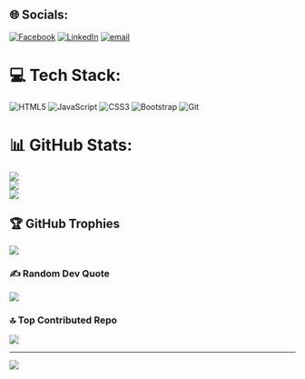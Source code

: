 
## 🌐 Socials:
[![Facebook](https://img.shields.io/badge/Facebook-%231877F2.svg?logo=Facebook&logoColor=white)](https://facebook.com/rafiainayat) [![LinkedIn](https://img.shields.io/badge/LinkedIn-%230077B5.svg?logo=linkedin&logoColor=white)](https://linkedin.com/in/rafiainayat) [![email](https://img.shields.io/badge/Email-D14836?logo=gmail&logoColor=white)](mailto:rafiainayat85@gmail.com) 

# 💻 Tech Stack:
![HTML5](https://img.shields.io/badge/html5-%23E34F26.svg?style=for-the-badge&logo=html5&logoColor=white) ![JavaScript](https://img.shields.io/badge/javascript-%23323330.svg?style=for-the-badge&logo=javascript&logoColor=%23F7DF1E) ![CSS3](https://img.shields.io/badge/css3-%231572B6.svg?style=for-the-badge&logo=css3&logoColor=white) ![Bootstrap](https://img.shields.io/badge/bootstrap-%238511FA.svg?style=for-the-badge&logo=bootstrap&logoColor=white) ![Git](https://img.shields.io/badge/git-%23F05033.svg?style=for-the-badge&logo=git&logoColor=white)
# 📊 GitHub Stats:
![](https://github-readme-stats.vercel.app/api?username=rafiainayat&theme=dark&hide_border=false&include_all_commits=true&count_private=false)<br/>
![](https://nirzak-streak-stats.vercel.app/?user=rafiainayat&theme=dark&hide_border=false)<br/>
![](https://github-readme-stats.vercel.app/api/top-langs/?username=rafiainayat&theme=dark&hide_border=false&include_all_commits=true&count_private=false&layout=compact)

## 🏆 GitHub Trophies
![](https://github-profile-trophy.vercel.app/?username=rafiainayat&theme=radical&no-frame=false&no-bg=true&margin-w=4)

### ✍️ Random Dev Quote
![](https://quotes-github-readme.vercel.app/api?type=horizontal&theme=radical)

### 🔝 Top Contributed Repo
![](https://github-contributor-stats.vercel.app/api?username=rafiainayat&limit=5&theme=dark&combine_all_yearly_contributions=true)

---
[![](https://visitcount.itsvg.in/api?id=rafiainayat&icon=0&color=0)](https://visitcount.itsvg.in)

<!-- Proudly created with GPRM ( https://gprm.itsvg.in ) -->

